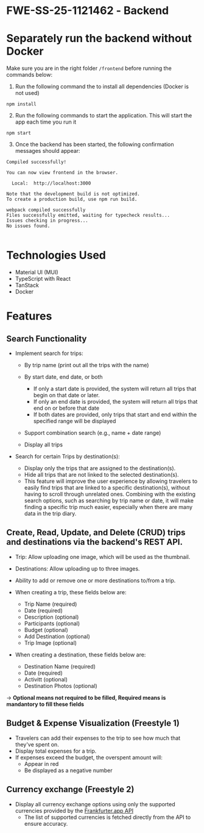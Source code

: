 # FWESS251121462 - Backend

# Separately run the backend without Docker

Make sure you are in the right folder `/frontend` before running the commands below:

1. Run the following command the to install all dependencies (Docker is not used)
```
npm install

```

2. Run the following commands to start the application. This will start the app each time you run it
```
npm start

```
3. Once the backend has been started, the following confirmation messages should appear:
```
Compiled successfully!

You can now view frontend in the browser.

  Local:  http://localhost:3000

Note that the development build is not optimized.
To create a production build, use npm run build.

webpack compiled successfully
Files successfully emitted, waiting for typecheck results...
Issues checking in progress...
No issues found.


```
# Technologies Used
-   Material UI (MUI)
-   TypeScript with React
-   TanStack
-   Docker

# Features
## Search Functionality
-  Implement search for trips:
    -   By trip name (print out all the trips with the name)

    -   By start date, end date, or both
        -   If only a start date is provided, the system will return all trips that begin on that date or later.
        -   If only an end date is provided, the system will return all trips that end on or before that date
        -   If both dates are provided, only trips that start and end within the specified range will be displayed

    -   Support combination search (e.g., name + date range)

    -   Display all trips

- Search for certain Trips by destination(s):
    -   Display only the trips that are assigned to the destination(s).
    -   Hide all trips that are not linked to the selected destination(s).
    -   This feature will improve the user experience by allowing travelers to easily find trips that are linked to a specific destination(s), without having to scroll through unrelated ones. Combining with the existing search options, such as searching by trip name or date, it will make finding a specific trip much easier, especially when there are many data in the trip diary.

## Create, Read, Update, and Delete (CRUD) trips and destinations via the backend's REST API.
- Trip: Allow uploading one image, which will be used as the thumbnail.

- Destinations: Allow uploading up to three images.

- Ability to add or remove one or more destinations to/from a trip.

- When creating a trip, these fields below are:
    - Trip Name (required)
    - Date (required)
    - Description (optional)
    - Participants (optional)
    - Budget (optional)
    - Add Destination (optional)
    - Trip Image (optional)

- When creating a destination, these fields below are:
    - Destination Name (required)
    - Date (required)
    - Activitt (optional)
    - Destination Photos (optional)

-> **Optional means not required to be filled, Required means is mandantory to fill these fields**
## Budget & Expense Visualization (Freestyle 1)
-   Travelers can add their expenses to the trip to see how much that they've spent on.
-   Display total expenses for a trip.
-   If expenses exceed the budget, the overspent amount will:
    -   Appear in red
    -   Be displayed as a negative number

## Currency exchange (Freestyle 2)
-   Display all currency exchange options using only the supported currencies provided by the [Frankfurter.app API](https://frankfurter.dev/)
    -   The list of supported currencies is fetched directly from the API to ensure accuracy.

